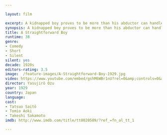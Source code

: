 ```yaml
---

layout: film

excerpt: A kidnapped boy proves to be more than his abductor can handle.
synopsis: A kidnapped boy proves to be more than his abductor can handle.
title: A Straightforward Boy
runtime: 38
genre:
- Comedy 
- Short
- Silent
silent: yes
decade: 1920s
editors-rating: 3.5
image:  /feature-images/A-Straightforward-Boy-1929.jpg
video: https://www.youtube.com/embed/gshM6WBr1nU?rel=0&amp;controls=0&amp;showinfo=0
director: Yasujirô Ozu
year: 1929
country: Japan 
language: 
cast:
- Tatsuo Saitô
- Tomio Aoki
- Takeshi Sakamoto
imdb: http://www.imdb.com/title/tt0020509/?ref_=fn_al_tt_1

--- 
```

